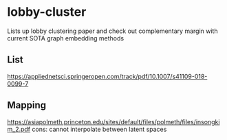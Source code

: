 # lobby-cluster
Lists up lobby clustering paper and check out complementary margin with current SOTA graph embedding methods

## List
https://appliednetsci.springeropen.com/track/pdf/10.1007/s41109-018-0099-7

## Mapping 
https://asiapolmeth.princeton.edu/sites/default/files/polmeth/files/insongkim_2.pdf
cons: cannot interpolate between latent spaces

